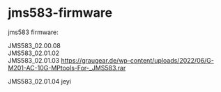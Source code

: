 # jms583-firmware
jms583 firmware: 

JMS583_02.00.08   
JMS583_02.01.02  
JMS583_02.01.03  https://graugear.de/wp-content/uploads/2022/06/G-M201-AC-10G-MPtools-For-_JMS583.rar

JMS583_02.01.04  jeyi
